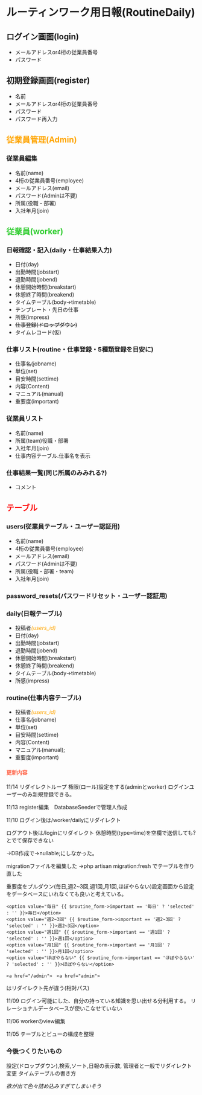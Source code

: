 # ルーティンワーク用日報(RoutineDaily)

## ログイン画面(login)
- メールアドレスor4桁の従業員番号
- パスワード

## 初期登録画面(register)

- 名前
- メールアドレスor4桁の従業員番号
- パスワード
- パスワード再入力


## <font color="Orange">従業員管理(Admin)</font>
### 従業員編集
- 名前(name)
- 4桁の従業員番号(employee)
- メールアドレス(email)
- パスワード(Adminは不要)
- 所属(役職・部署)
- 入社年月(join)

## <font color="LimeGreen">従業員(worker)</font>

### 日報確認・記入(daily・仕事結果入力)
- 日付(day)
- 出勤時間(jobstart)
- 退勤時間(jobend)
- 休憩開始時間(breakstart)
- 休憩終了時間(breakend)
- タイムテーブル(body→timetable)
- テンプレート・先日の仕事
- 所感(impress)
- ~~仕事登録(ドロップダウン)~~
- タイムレコード(仮)


### 仕事リスト(routine・仕事登録・5種類登録を目安に)
- 仕事名(jobname)
- 単位(set)
- 目安時間(settime)
- 内容(Content)
- マニュアル(manual)
- 重要度(important)

### 従業員リスト
- 名前(name)
- 所属(team)役職・部署
- 入社年月(join)
- 仕事内容テーブル.仕事名を表示

### 仕事結果一覧(同じ所属のみみれる?)
- コメント

## <font color="red">テーブル</font>
### users(従業員テーブル・ユーザー認証用)
- 名前(name)
- 4桁の従業員番号(employee)
- メールアドレス(email)
- パスワード(Adminは不要)
- 所属(役職・部署・team)
- 入社年月(join)

### password_resets(パスワードリセット・ユーザー認証用)

### daily(日報テーブル)

- 投稿者<font color="Orange">*(users_id)*</font>
- 日付(day)
- 出勤時間(jobstart)
- 退勤時間(jobend)
- 休憩開始時間(breakstart)
- 休憩終了時間(breakend)
- タイムテーブル(body→timetable)
- 所感(impress)

### routine(仕事内容テーブル)

- 投稿者<font color="Orange">*(users_id)*</font>
- 仕事名(jobname)
- 単位(set)
- 目安時間(settime)
- 内容(Content)
- マニュアル(manual);
- 重要度(important)


#### <font color="tomato">更新内容</font>

11/14 リダイレクトループ 
権限(ロール)設定をする(adminとworker)
ログインユーザーのみ新規登録できる。

11/13 register編集　DatabaseSeederで管理人作成

11/10 ログイン後は/worker/dailyにリダイレクト

ログアウト後は/loginにリダイレクト
休憩時間(type=time)を空欄で送信しても?とでて保存できない

→DB作成で->nullable;にしなかった。

migrationファイルを編集した
→php artisan migration:fresh でテーブルを作り直した

重要度をプルダウン(毎日,週2~3回,週1回,月1回,ほぼやらない)設定画面から設定をデータベースにいれなくても良いと考えている。
```
<option value="毎日" {{ $routine_form->important == '毎日' ? 'selected' : '' }}>毎日</option>
<option value="週2~3回" {{ $routine_form->important == '週2~3回' ? 'selected' : '' }}>週2~3回</option>
<option value="週1回" {{ $routine_form->important == '週1回' ? 'selected' : '' }}>週1回</option>
<option value="月1回" {{ $routine_form->important == '月1回' ? 'selected' : '' }}>月1回</option>
<option value="ほぼやらない" {{ $routine_form->important == 'ほぼやらない' ? 'selected' : '' }}>ほぼやらない</option>
```
```
<a href="/admin">　<a href="admin">
```
はリダイレクト先が違う(相対パス)

11/09 ログイン可能にした、自分の持っている知識を思い出せる分利用する。
リレーショナルデータベースが使いこなせていない

11/06 workerのview編集

11/05 テーブルとビューの構成を整理


### 今後つくりたいもの 

設定(ドロップダウン),検索,ソート,日報の表示数,
管理者と一般でリダイレクト変更
タイムテーブルの書き方

*欲が出て色々詰め込みすぎてしまいそう*